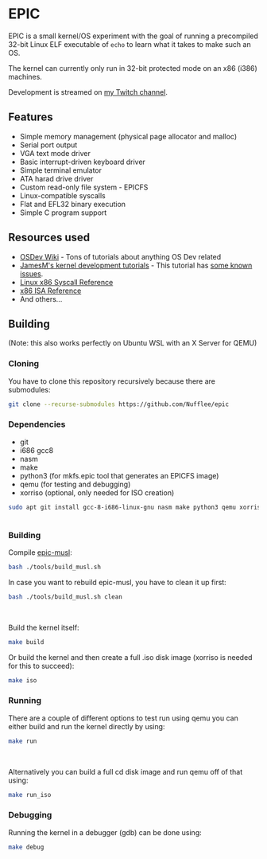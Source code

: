 # EPIC

EPIC is a small kernel/OS experiment with the goal of running a precompiled 32-bit Linux ELF executable of `echo` to learn what it takes to make such an OS.

The kernel can currently only run in 32-bit protected mode on an x86 (i386) machines.

Development is streamed on [my Twitch channel](https://www.twitch.tv/nuffleee).

## Features

- Simple memory management (physical page allocator and malloc)
- Serial port output
- VGA text mode driver
- Basic interrupt-driven keyboard driver
- Simple terminal emulator
- ATA harad drive driver
- Custom read-only file system - EPICFS
- Linux-compatible syscalls
- Flat and EFL32 binary execution
- Simple C program support

## Resources used
- [OSDev Wiki](https://wiki.osdev.org/Expanded_Main_Page) - Tons of tutorials about anything OS Dev related
- [JamesM's kernel development tutorials](http://www.jamesmolloy.co.uk/tutorial_html/) - This tutorial has [some known issues](https://wiki.osdev.org/James_Molloy%27s_Tutorial_Known_Bugs#Before_you_follow_the_tutorial).
- [Linux x86 Syscall Reference](https://chromium.googlesource.com/chromiumos/docs/+/master/constants/syscalls.md#x86-32_bit)
- [x86 ISA Reference](https://c9x.me/x86)
- And others...

## Building

(Note: this also works perfectly on Ubuntu WSL with an X Server for QEMU)

### Cloning

You have to clone this repository recursively because there are submodules:

```sh
git clone --recurse-submodules https://github.com/Nufflee/epic
```

### Dependencies

- git
- i686 gcc8
- nasm
- make
- python3 (for mkfs.epic tool that generates an EPICFS image)
- qemu (for testing and debugging)
- xorriso (optional, only needed for ISO creation)

```sh
sudo apt git install gcc-8-i686-linux-gnu nasm make python3 qemu xorriso # Ubuntu/Debian
                                                                         # Feel free to add dependency instructions for your distro/OS
```

### Building

Compile [epic-musl](https://github.com/Nufflee/epic-musl):

```sh
bash ./tools/build_musl.sh
```

In case you want to rebuild epic-musl, you have to clean it up first:


```sh
bash ./tools/build_musl.sh clean
```

<br/>

Build the kernel itself:

```sh
make build
```

Or build the kernel and then create a full .iso disk image (xorriso is needed for this to succeed):

```sh
make iso
```

### Running

There are a couple of different options to test run using qemu you can either build and run the kernel directly by using:

```sh
make run
```

<br/>

Alternatively you can build a full cd disk image and run qemu off of that using:

```sh
make run_iso
```

### Debugging

Running the kernel in a debugger (gdb) can be done using:

```sh
make debug
```